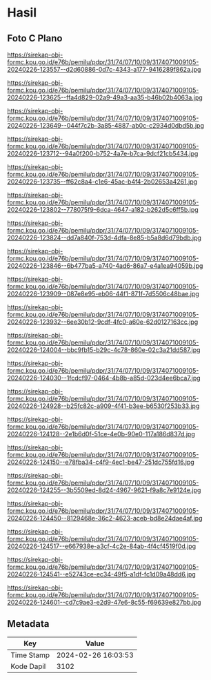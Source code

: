 # Hasil

## Foto C Plano

https://sirekap-obj-formc.kpu.go.id/e76b/pemilu/pdpr/31/74/07/10/09/3174071009105-20240226-123557--d2d60886-0d7c-4343-a177-9416289f862a.jpg

https://sirekap-obj-formc.kpu.go.id/e76b/pemilu/pdpr/31/74/07/10/09/3174071009105-20240226-123625--ffa4d829-02a9-49a3-aa35-b46b02b4063a.jpg

https://sirekap-obj-formc.kpu.go.id/e76b/pemilu/pdpr/31/74/07/10/09/3174071009105-20240226-123649--044f7c2b-3a85-4887-ab0c-c2934d0dbd5b.jpg

https://sirekap-obj-formc.kpu.go.id/e76b/pemilu/pdpr/31/74/07/10/09/3174071009105-20240226-123712--94a0f200-b752-4a7e-b7ca-9dcf21cb5434.jpg

https://sirekap-obj-formc.kpu.go.id/e76b/pemilu/pdpr/31/74/07/10/09/3174071009105-20240226-123735--ff62c8a4-c1e6-45ac-b4f4-2b02653a4261.jpg

https://sirekap-obj-formc.kpu.go.id/e76b/pemilu/pdpr/31/74/07/10/09/3174071009105-20240226-123802--778075f9-6dca-4647-a182-b262d5c6ff5b.jpg

https://sirekap-obj-formc.kpu.go.id/e76b/pemilu/pdpr/31/74/07/10/09/3174071009105-20240226-123824--dd7a840f-753d-4dfa-8e85-b5a8d6d79bdb.jpg

https://sirekap-obj-formc.kpu.go.id/e76b/pemilu/pdpr/31/74/07/10/09/3174071009105-20240226-123846--6b477ba5-a740-4ad6-86a7-e4a1ea94059b.jpg

https://sirekap-obj-formc.kpu.go.id/e76b/pemilu/pdpr/31/74/07/10/09/3174071009105-20240226-123909--087e8e95-eb06-44f1-871f-7d5506c48bae.jpg

https://sirekap-obj-formc.kpu.go.id/e76b/pemilu/pdpr/31/74/07/10/09/3174071009105-20240226-123932--6ee30b12-9cdf-4fc0-a60e-62d0127163cc.jpg

https://sirekap-obj-formc.kpu.go.id/e76b/pemilu/pdpr/31/74/07/10/09/3174071009105-20240226-124004--bbc9fb15-b29c-4c78-860e-02c3a21dd587.jpg

https://sirekap-obj-formc.kpu.go.id/e76b/pemilu/pdpr/31/74/07/10/09/3174071009105-20240226-124030--1fcdcf97-0464-4b8b-a85d-023d4ee6bca7.jpg

https://sirekap-obj-formc.kpu.go.id/e76b/pemilu/pdpr/31/74/07/10/09/3174071009105-20240226-124928--b25fc82c-a909-4f41-b3ee-b6530f253b33.jpg

https://sirekap-obj-formc.kpu.go.id/e76b/pemilu/pdpr/31/74/07/10/09/3174071009105-20240226-124128--2e1b6d0f-51ce-4e0b-90e0-117a186d837d.jpg

https://sirekap-obj-formc.kpu.go.id/e76b/pemilu/pdpr/31/74/07/10/09/3174071009105-20240226-124150--e78fba34-c4f9-4ec1-be47-251dc755fd16.jpg

https://sirekap-obj-formc.kpu.go.id/e76b/pemilu/pdpr/31/74/07/10/09/3174071009105-20240226-124255--3b5509ed-8d24-4967-9621-f9a8c7e9124e.jpg

https://sirekap-obj-formc.kpu.go.id/e76b/pemilu/pdpr/31/74/07/10/09/3174071009105-20240226-124450--8129468e-36c2-4623-aceb-bd8e24dae4af.jpg

https://sirekap-obj-formc.kpu.go.id/e76b/pemilu/pdpr/31/74/07/10/09/3174071009105-20240226-124517--e667938e-a3cf-4c2e-84ab-4f4cf4519f0d.jpg

https://sirekap-obj-formc.kpu.go.id/e76b/pemilu/pdpr/31/74/07/10/09/3174071009105-20240226-124541--e52743ce-ec34-49f5-a1df-fc1d09a48dd6.jpg

https://sirekap-obj-formc.kpu.go.id/e76b/pemilu/pdpr/31/74/07/10/09/3174071009105-20240226-124601--cd7c9ae3-e2d9-47e6-8c55-f69639e827bb.jpg


## Metadata

| Key        | Value               |
| ---------- | ------------------- |
| Time Stamp | 2024-02-26 16:03:53 |
| Kode Dapil | 3102                |



